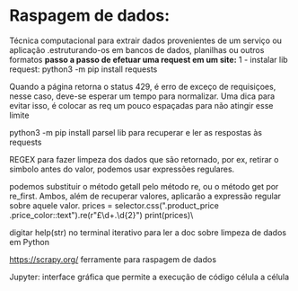 # Raspagem de dados:
Técnica computacional para extrair dados provenientes de um serviço ou aplicação .estruturando-os em bancos de dados, planilhas ou outros formatos
**passo a passo de efetuar uma request em um site:**
1 - instalar lib request:
python3 -m pip install requests

Quando a página retorna o status 429, é erro de exceço de requisiçoes, nesse caso, deve-se esperar um tempo para normalizar. 
Uma dica para evitar isso, é colocar as req um pouco espaçadas para não atingir esse limite

python3 -m pip install parsel
lib para recuperar e ler as respostas às requests

REGEX 
para fazer limpeza dos dados que são retornado, por ex, retirar o simbolo antes do valor, podemos usar expressões regulares.

podemos substituir o método getall pelo método re, ou o método get por re_first. Ambos, além de recuperar valores, aplicarão a expressão regular sobre aquele valor.
prices = selector.css(".product_price .price_color::text").re(r"£\d+\.\d{2}")
print(prices)\

digitar help(str) no terminal iterativo para ler a doc sobre limpeza de dados em Python

https://scrapy.org/ ferramente para raspagem de dados

Jupyter: interface gráfica que permite a execução de código célula a célula